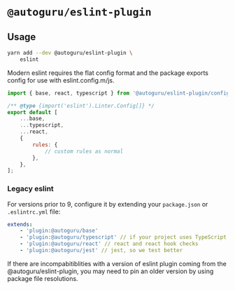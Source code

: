 # `@autoguru/eslint-plugin`

## Usage

```sh
yarn add --dev @autoguru/eslint-plugin \
	eslint
```

Modern eslint requires the flat config format and the package exports config for
use with eslint.config.m/js.

```js
import { base, react, typescript } from '@autoguru/eslint-plugin/config';

/** @type {import('eslint').Linter.Config[]} */
export default [
	...base,
	...typescript,
	...react,
	{
		rules: {
			// custom rules as normal
		},
	},
];
```

### Legacy eslint

For versions prior to 9, configure it by extending your `package.json` or
`.eslintrc.yml` file:

```yml
extends:
    - 'plugin:@autoguru/base'
    - 'plugin:@autoguru/typescript' // if your project uses TypeScript (you can omit /base)
    - 'plugin:@autoguru/react' // react and react hook checks
    - 'plugin:@autoguru/jest' // jest, so we test better
```

If there are incompabitiblities with a version of eslint plugin coming from the
@autoguru/eslint-plugin, you may need to pin an older version by using package
file resolutions.
